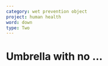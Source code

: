 ```yaml
---
category: wet prevention object
project: human health
word: down
type: Two
---
```


# Umbrella with no ...


